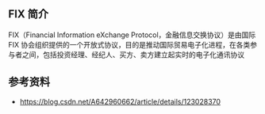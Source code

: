 ## FIX 简介

FIX（Financial Information eXchange Protocol，金融信息交换协议）是由国际 FIX 协会组织提供的一个开放式协议，目的是推动国际贸易电子化进程，在各类参与者之间，包括投资经理、经纪人、买方、卖方建立起实时的电子化通讯协议

## 参考资料

- <https://blog.csdn.net/A642960662/article/details/123028370>

